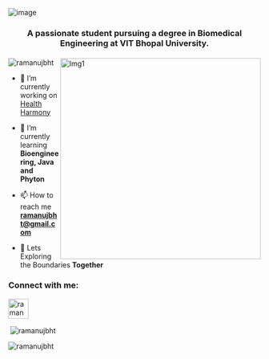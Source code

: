 ![image](https://cdn.discordapp.com/attachments/1076586246337462384/1151990845038415973/LinkedIn_Banner_3.png)
<h3 align="center">A passionate student pursuing a degree in Biomedical Engineering at VIT Bhopal University. </h3>
<h4 align="center"></h4>


<img align="right" alt="Img1" width="400" src=https://cdn.discordapp.com/attachments/1076586246337462384/1151958202028654682/09.optimized.gif>
<p align="left"> <img src="https://komarev.com/ghpvc/?username=ramanujbht&label=Profile%20views&color=0e75b6&style=flat" alt="ramanujbht" /> </p>

- 🔭 I’m currently working on [Health Harmony](github.com/RamanujBht/Health_Harmonics)

- 🌱 I’m currently learning **Bioengineering, Java and Phyton**

- 📫 How to reach me **ramanujbht@gmail.com**

- 🔬 Lets Exploring the Boundaries **Together**

<h3 align="left">Connect with me:</h3>
<p align="left">
<a href="https://linkedin.com/in/ramanuj-bhattacharyya-364870288" target="blank"><img align="center" src="https://cdn.discordapp.com/attachments/1076586246337462384/1151955353517441104/174857.png" alt="ramanujbhattacharyya" height="40" width="40" /></a>
</p>

<p>&nbsp;<img align="center" src="https://github-readme-stats.vercel.app/api?username=ramanujbht&show_icons=true&locale=en" alt="ramanujbht" /></p>

<p><img align="center" src="https://github-readme-streak-stats.herokuapp.com/?user=ramanujbht&" alt="ramanujbht" /></p>
